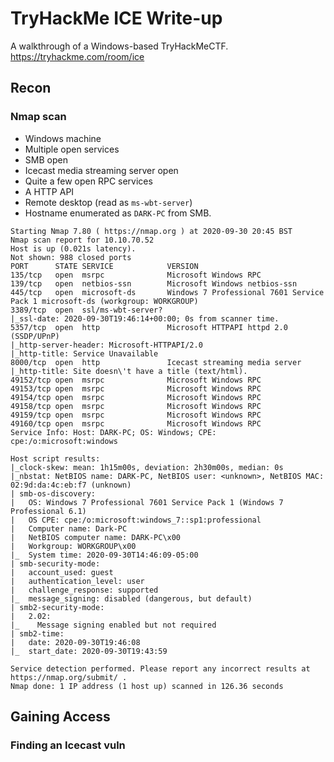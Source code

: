 # TryHackMe ICE Write-up

A walkthrough of a Windows-based TryHackMeCTF.
https://tryhackme.com/room/ice

## Recon

### Nmap scan

- Windows machine
- Multiple open services
- SMB open
- Icecast media streaming server open
- Quite a few open RPC services
- A HTTP API
- Remote desktop (read as `ms-wbt-server`)
- Hostname enumerated as `DARK-PC` from SMB.

```shell
Starting Nmap 7.80 ( https://nmap.org ) at 2020-09-30 20:45 BST
Nmap scan report for 10.10.70.52
Host is up (0.021s latency).
Not shown: 988 closed ports
PORT      STATE SERVICE            VERSION
135/tcp   open  msrpc              Microsoft Windows RPC
139/tcp   open  netbios-ssn        Microsoft Windows netbios-ssn
445/tcp   open  microsoft-ds       Windows 7 Professional 7601 Service Pack 1 microsoft-ds (workgroup: WORKGROUP)
3389/tcp  open  ssl/ms-wbt-server?
|_ssl-date: 2020-09-30T19:46:14+00:00; 0s from scanner time.
5357/tcp  open  http               Microsoft HTTPAPI httpd 2.0 (SSDP/UPnP)
|_http-server-header: Microsoft-HTTPAPI/2.0
|_http-title: Service Unavailable
8000/tcp  open  http               Icecast streaming media server
|_http-title: Site doesn\'t have a title (text/html).
49152/tcp open  msrpc              Microsoft Windows RPC
49153/tcp open  msrpc              Microsoft Windows RPC
49154/tcp open  msrpc              Microsoft Windows RPC
49158/tcp open  msrpc              Microsoft Windows RPC
49159/tcp open  msrpc              Microsoft Windows RPC
49160/tcp open  msrpc              Microsoft Windows RPC
Service Info: Host: DARK-PC; OS: Windows; CPE: cpe:/o:microsoft:windows

Host script results:
|_clock-skew: mean: 1h15m00s, deviation: 2h30m00s, median: 0s
|_nbstat: NetBIOS name: DARK-PC, NetBIOS user: <unknown>, NetBIOS MAC: 02:9d:da:4c:eb:f7 (unknown)
| smb-os-discovery: 
|   OS: Windows 7 Professional 7601 Service Pack 1 (Windows 7 Professional 6.1)
|   OS CPE: cpe:/o:microsoft:windows_7::sp1:professional
|   Computer name: Dark-PC
|   NetBIOS computer name: DARK-PC\x00
|   Workgroup: WORKGROUP\x00
|_  System time: 2020-09-30T14:46:09-05:00
| smb-security-mode: 
|   account_used: guest
|   authentication_level: user
|   challenge_response: supported
|_  message_signing: disabled (dangerous, but default)
| smb2-security-mode: 
|   2.02: 
|_    Message signing enabled but not required
| smb2-time: 
|   date: 2020-09-30T19:46:08
|_  start_date: 2020-09-30T19:43:59

Service detection performed. Please report any incorrect results at https://nmap.org/submit/ .
Nmap done: 1 IP address (1 host up) scanned in 126.36 seconds

```

## Gaining Access

### Finding an Icecast vuln





